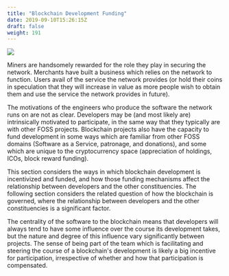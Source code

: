 ```yaml
---
title: "Blockchain Development Funding"
date: 2019-09-10T15:26:15Z
draft: false
weight: 191
---
```

![](/blockchain-development-funding.jpg)

Miners are handsomely rewarded for the role they play in securing the network. Merchants have built a business which relies on the network to function. Users avail of the service the network provides (or hold their coins in speculation that they will increase in value as more people wish to obtain them and use the service the network provides in future). 

The motivations of the engineers who produce the software the network runs on are not as clear. Developers may be (and most likely are) intrinsically motivated to participate, in the same way that they typically are with other FOSS projects. Blockchain projects also have the capacity to fund development in some ways which are familiar from other FOSS domains (Software as a Service, patronage, and donations), and some which are unique to the cryptocurrency space (appreciation of holdings, ICOs, block reward funding). 

This section considers the ways in which blockchain development is incentivized and funded, and how those funding mechanisms affect the relationship between developers and the other constituencies. The following section considers the related question of how the blockchain is governed, where the relationship between developers and the other constituencies is a significant factor. 

The centrality of the software to the blockchain means that developers will always tend to have some influence over the course its development takes, but the nature and degree of this influence vary significantly between projects. The sense of being part of the team which is facilitating and steering the course of a blockchain's development is likely a big incentive for participation, irrespective of whether and how that participation is compensated.

